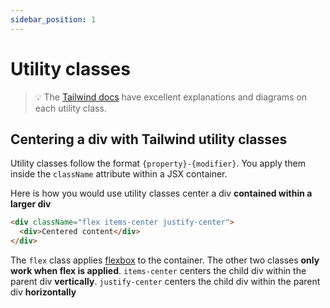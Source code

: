 ```yaml
---
sidebar_position: 1
---
```


# Utility classes

> 💡 The [Tailwind docs](https://tailwindcss.com/docs) have excellent explanations and diagrams on each utility class. 

## Centering a div with Tailwind utility classes

Utility classes follow the format `{property}-{modifier}`. You apply them inside the `className` attribute within a JSX container.

Here is how you would use utility classes center a div **contained within a larger div** 

```html
<div className="flex items-center justify-center">
  <div>Centered content</div>
</div>
```

The `flex` class applies [flexbox](https://tailwindcss.com/docs/flex) to the container. The other two classes **only work when flex is applied**. `items-center` centers the child div within the parent div **vertically**.  `justify-center` centers the child div within the parent div **horizontally**
